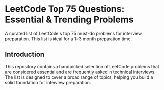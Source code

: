 # LeetCode Top 75 Questions: Essential & Trending Problems

A curated list of LeetCode's top 75 must-do problems for interview preparation. This list is ideal for a 1~3 month preparation time.

## Introduction

This repository contains a handpicked selection of LeetCode problems that are considered essential and are frequently asked in technical interviews. The list is designed to cover a broad range of topics, helping you build a solid foundation for interview preparation.
